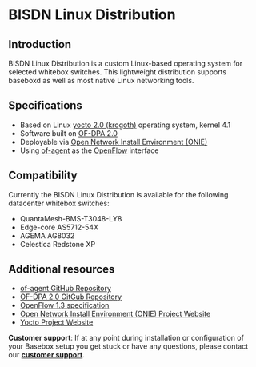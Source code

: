 # BISDN Linux Distribution
## Introduction
BISDN Linux Distribution is a custom Linux-based operating
system for selected whitebox switches. This lightweight
distribution supports baseboxd as well as most native
Linux networking tools.

## Specifications
* Based on Linux [yocto 2.0 (krogoth)][yocto] operating system, kernel 4.1
* Software built on [OF-DPA 2.0][ofdpa]
* Deployable via [Open Network Install Environment (ONIE)][onie]
* Using [of-agent][ofa] as the [OpenFlow][of] interface

## Compatibility
Currently the BISDN Linux Distribution is available for the following datacenter whitebox switches:
* QuantaMesh-BMS-T3048-LY8
* Edge-core AS5712-54X
* AGEMA AG8032
* Celestica Redstone XP

## Additional resources
* [of-agent GitHub Repository][ofa]
* [OF-DPA 2.0 GitGub Repository][ofdpa]
* [OpenFlow 1.3 specification][of]
* [Open Network Install Environment (ONIE) Project Website][onie]
* [Yocto Project Website][yocto]

**Customer support**: If at any point during installation or configuration of your Basebox setup you get stuck or have any questions, please contact our **[customer support](customer_support.html#customer_support)**.

[onie]: http://onie.org/ (Open Network Install Environment)
[yocto]: https://www.yoctoproject.org/downloads/core/krogoth21 (Yocto project website)
[ofa]: https://github.com/Broadcom-Switch/of-dpa/tree/master/src/ofagent (of-agent GitHub repository)
[of]: https://www.opennetworking.org/images/stories/downloads/sdn-resources/onf-specifications/openflow/openflow-switch-v1.3.5.pdf (OpenFlow v1.3 specification pdf)
[ofdpa]: https://github.com/Broadcom-Switch/of-dpa (OF-DPA 2.0 GitHub repository)
